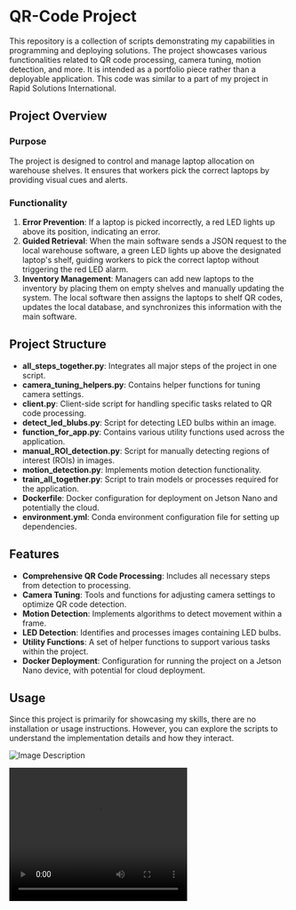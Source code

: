 # QR-Code Project

This repository is a collection of scripts demonstrating my capabilities in programming and deploying solutions. The project showcases various functionalities related to QR code processing, camera tuning, motion detection, and more. It is intended as a portfolio piece rather than a deployable application. This code was similar to a part of my project in Rapid Solutions International.

## Project Overview

### Purpose
The project is designed to control and manage laptop allocation on warehouse shelves. It ensures that workers pick the correct laptops by providing visual cues and alerts.

### Functionality
1. **Error Prevention**: If a laptop is picked incorrectly, a red LED lights up above its position, indicating an error.
2. **Guided Retrieval**: When the main software sends a JSON request to the local warehouse software, a green LED lights up above the designated laptop's shelf, guiding workers to pick the correct laptop without triggering the red LED alarm.
3. **Inventory Management**: Managers can add new laptops to the inventory by placing them on empty shelves and manually updating the system. The local software then assigns the laptops to shelf QR codes, updates the local database, and synchronizes this information with the main software.

## Project Structure

- **all_steps_together.py**: Integrates all major steps of the project in one script.
- **camera_tuning_helpers.py**: Contains helper functions for tuning camera settings.
- **client.py**: Client-side script for handling specific tasks related to QR code processing.
- **detect_led_blubs.py**: Script for detecting LED bulbs within an image.
- **function_for_app.py**: Contains various utility functions used across the application.
- **manual_ROI_detection.py**: Script for manually detecting regions of interest (ROIs) in images.
- **motion_detection.py**: Implements motion detection functionality.
- **train_all_together.py**: Script to train models or processes required for the application.
- **Dockerfile**: Docker configuration for deployment on Jetson Nano and potentially the cloud.
- **environment.yml**: Conda environment configuration file for setting up dependencies.

## Features

- **Comprehensive QR Code Processing**: Includes all necessary steps from detection to processing.
- **Camera Tuning**: Tools and functions for adjusting camera settings to optimize QR code detection.
- **Motion Detection**: Implements algorithms to detect movement within a frame.
- **LED Detection**: Identifies and processes images containing LED bulbs.
- **Utility Functions**: A set of helper functions to support various tasks within the project.
- **Docker Deployment**: Configuration for running the project on a Jetson Nano device, with potential for cloud deployment.

## Usage

Since this project is primarily for showcasing my skills, there are no installation or usage instructions. However, you can explore the scripts to understand the implementation details and how they interact.

![Image Description](path/to/image.jpg)

<video width="320" height="240" controls>
  <source src="video of pilot sample in warehoure.mp4" type="video/mp4">
  Your browser does not support the video tag.
</video>
